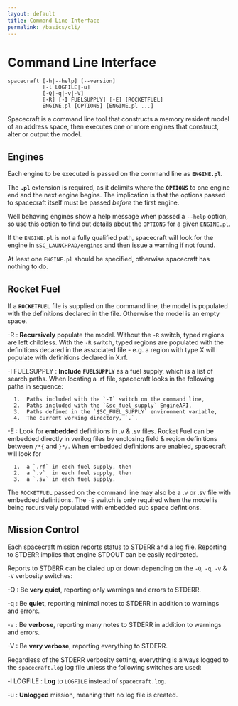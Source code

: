 ```yaml
---
layout: default
title: Command Line Interface
permalink: /basics/cli/
---
```


Command Line Interface
======================

```
spacecraft [-h|--help] [--version] 
           [-l LOGFILE|-u]
           [-Q|-q|-v|-V]
           [-R] [-I FUELSUPPLY] [-E] [ROCKETFUEL]
           ENGINE.pl [OPTIONS] [ENGINE.pl ...]
```

Spacecraft is a command line tool that constructs a memory resident model of
an address space, then executes one or more engines that construct, alter or
output the model.

Engines
-------

Each engine to be executed is passed on the command line as **`ENGINE.pl`**.

The **`.pl`** extension is required, as it delimits where the **`OPTIONS`** to 
one engine end and the next engine begins.  The implication is that the options 
passed to spacecraft itself must be passed _before_ the first engine.

Well behaving engines show a help message when passed a `--help` option, so use 
this option to find out details about the `OPTIONS` for a given `ENGINE.pl`.

If the `ENGINE.pl` is not a fully qualified path, spacecraft will look for the
engine in `$SC_LAUNCHPAD/engines` and then issue a warning if not found.

At least one `ENGINE.pl` should be specified, otherwise spacecraft has nothing 
to do.


Rocket Fuel
-----------

If a **`ROCKETFUEL`** file is supplied on the command line, the model is populated 
with the definitions declared in the file.  Otherwise the model is an empty space.

-R
:	**Recursively** populate the model.  Without the `-R` switch, typed regions
	are left childless.  With the `-R` switch, typed regions are populated
	with the definitions decared in the associated file - e.g. a region with
	type X will populate with definitions declared in X.rf. 

-I FUELSUPPLY
:	**Include** **`FUELSUPPLY`** as a fuel supply, which is a list of search 
    paths.  When locating a .rf file, spacecraft looks in the following paths 
    in sequence:

      1.  Paths included with the `-I` switch on the command line,
      2.  Paths included with the `&sc_fuel_supply` EngineAPI,
      3.  Paths defined in the `$SC_FUEL_SUPPLY` environment variable,
      4.  The current working directory, `.`.

-E
:	Look for **embedded** definitions in .v & .sv files.  Rocket Fuel can
    be embedded directly in verilog files by enclosing field & region definitions 
    between `/*{` and  `}*/`.  When embedded definitions are enabled, spacecraft
    will look for

      1.  a `.rf` in each fuel supply, then
      2.  a `.v`  in each fuel supply, then
      3.  a `.sv` in each fuel supply.

The `ROCKETFUEL` passed on the command line may also be a .v or .sv file with
embedded definitions.  The `-E` switch is only required when the model is being 
recursively populated with embedded sub space defintions.


Mission Control
---------------

Each spacecraft mission reports status to STDERR and a log file.  Reporting to
STDERR implies that engine STDOUT can be easily redirected.

Reports to STDERR can be dialed up or down depending on the `-Q`, `-q`, `-v` &
`-V` verbosity switches:

-Q
:  Be **very quiet**, reporting only warnings and errors to STDERR.

-q
:  Be **quiet**, reporting minimal notes to STDERR in addition to warnings and 
   errors.

-v
:  Be **verbose**, reporting many notes to STDERR in addition to warnings and
   errors.

-V
:  Be **very verbose**, reporting everything to STDERR.


Regardless of the STDERR verbosity setting, everything is always logged to
the `spacecraft.log` log file unless the following switches are used:

-l LOGFILE
:  	**Log** to `LOGFILE` instead of `spacecraft.log`.

-u
:	**Unlogged** mission, meaning that no log file is created.
